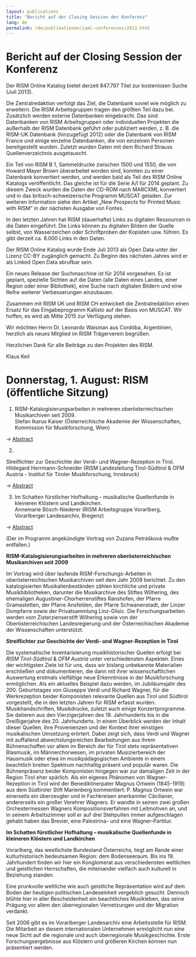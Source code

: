 ```yaml
---
layout: publications
title: "Bericht auf der Closing Session der Konferenz"
lang: de
permalink: /de/publikationen/iaml-conferences/2013.html
---
```


# Bericht auf der Closing Session der Konferenz 

Der RISM Online Katalog bietet derzeit 847.797 Titel zur kostenlosen Suche (Juli 2013).

Die Zentralredaktion verfolgt das Ziel, die Datenbank soviel wie möglich zu erweitern. Die RISM Arbeitsgruppen tragen den größten Teil dazu bei. Zusätzlich werden externe Datenbanken eingebracht. Das sind Datenbanken von RISM Arbeitsgruppen oder individuellen Projekten die außerhalb der RISM Datenbank geführt oder publiziert werden, z. B. die RISM-UK Datenbank (hinzugefügt 2012) oder die Datenbank von RISM France und einige einzelne Datenbanken, die von einzelnen Personen bereitgestellt wurden. Zuletzt wurden Daten mit dem Richard Strauss Quellenverzeichnis ausgetauscht.

Ein Teil von RISM B 1, Sammeldrucke zwischen 1500 und 1550, die von Howard Mayer Brown überarbeitet worden sind, konnten zu einer Datenbank konvertiert werden, und werden bald als Teil des RISM Online Katalogs veröffentlicht. Das gleiche ist für die Serie A/I für 2014 geplant. Zu diesem Zweck wurden die Daten der CD-ROM nach MARCXML konvertiert und in das britisch-schweizerische Programm MUSCAT geladen. Zur weiteren Information siehe den Artikel „New Prospects for Printed Music with RISM“ in der nächsten Ausgabe von Fontes.

In den letzten Jahren hat RISM (dauerhafte) Links zu digitalen Ressourcen in die Daten eingeführt. Die Links können zu digitalen Bildern der Quelle selbst, von Wasserzeichen oder Schriftproben der Kopisten usw. führen. Es gibt derzeit ca. 8.000 Links in den Daten.

Der RISM Online Katalog wurde Ende Juli 2013 als Open Data unter der Lizenz CC-BY zugänglich gemacht. Zu Beginn des nächsten Jahres wird er als Linked Open Data abrufbar sein.

Ein neues Release der Suchmaschine ist für 2014 vorgesehen. Es ist geplant, spezielle Sichten auf die Daten (alle Daten eines Landes, einer Region oder einer Bibliothek), eine Suche nach digitalen Bildern und eine Reihe weiterer Verbesserungen einzubauen.

Zusammen mit RISM UK und RISM CH entwickelt die Zentralredaktion einen Ersatz für das Eingabeprogramm Kallisto auf der Basis von MUSCAT. Wir hoffen, es wird ab Mitte 2015 zur Verfügung stehen.

Wir möchten Herrn Dr. Leonardo Waisman aus Cordóba, Argentinien, herzlich als neues Mitglied im RISM Trägerverein begrüßen.

Herzlichen Dank für alle Beiträge zu den Projekten des RISM.



Klaus Keil

# Donnerstag, 1. August: RISM (öffentliche Sitzung)

1. RISM-Katalogisierungsarbeiten in mehreren oberösterreichischen Musikarchiven seit 2009.  
Stefan Ikarus Kaiser (Österreichische Akademie der Wissenschaften, Kommission für Musikforschung, Wien)  
 

→ [Abstract](#c2649 "Öffnet internen Link im aktuellen Fenster")

 
2.  

Streiflichter zur Geschichte der Verdi- und Wagner-Rezeption in Tirol. Hildegard Herrmann-Schneider (RISM Landesleitung Tirol-Südtirol & OFM Austria - Institut für Tiroler Musikforschung, Innsbruck)

→ [Abstract](#c2560 "Opens internal link in current window")

3. Im Schatten fürstlicher Hofhaltung - musikalische Quellenfunde in kleineren Klöstern und Landkirchen.   
Annemarie Bösch-Niederer (RISM Arbeitsgruppe Vorarlberg, Vorarlberger Landesarchiv, Bregenz)  
 

→ [Abstract](#c2561 "Opens internal link in current window")

(Der im Programm angekündigte Vortrag von Zuzana Petrášková mußte entfallen.)





**RISM-Katalogisierungsarbeiten in mehreren oberösterreichischen Musikarchiven seit 2009**

Im Vortrag wird über laufende RISM-Forschungs-Arbeiten in oberösterreichischen Musikarchiven seit dem Jahr 2009 berichtet. Zu den katalogisierten Musikalienbeständen zählen kirchliche und private Musikbibliotheken, darunter die Musikarchive des Stiftes Wilhering, des ehemaligen Augustiner-Chorherrenstiftes Ranshofen, der Pfarre Gramastetten, der Pfarre Ansfelden, der Pfarre Schwanenstadt, der Linzer Dompfarre sowie der Privatsammlung Linz-Glisic. Die Forschungsarbeiten werden vom Zisterzienserstift Wilhering sowie von der Oberösterreichischen Landesregierung und der Österreichischen Akademie der Wissenschaften unterstützt.

**Streiflichter zur Geschichte der Verdi- und Wagner-Rezeption in Tirol**

Die systematische Inventarisierung musikhistorischer Quellen erfolgt bei _RISM Tirol-Südtirol_ & _OFM Austria_ unter verschiedensten Aspekten. Eines der wichtigsten Ziele ist für uns, dass wir bislang unbekannte Materialien erschließen und dokumentieren, die dann mit ihrer wissenschaftlichen Auswertung erstmals vielfältige neue Erkenntnisse in der Musikforschung ermöglichen. Als ein aktuelles Beispiel dazu werden, im Jubiläumsjahr des 200. Geburtstages von Giuseppe Verdi und Richard Wagner, für die Werkrezeption beider Komponisten relevante Quellen aus Tirol und Südtirol vorgestellt, die in den letzten Jahren für RISM erfasst wurden: Musikhandschriften, Musikdrucke, zuletzt auch einige Konzertprogramme. Sie datieren aus den Vierzigerjahren des 19. Jahrhunderts bis in die Dreißigerjahre des 20. Jahrhunderts. In einem Überblick werden der Inhalt dieser Quellen, ihre Provenienzen und der Kontext ihrer einstigen musikalischen Umsetzung erörtert. Dabei zeigt sich, dass Verdi und Wagner mit auffallend abwechslungsreichen Bearbeitungen aus ihrem Bühnenschaffen vor allem im Bereich der für Tirol stets repräsentativen Blasmusik, im Männerchorwesen, im privaten Musizierbereich der Hausmusik oder etwa im musikpädagogischen Ambiente in einem beachtlich breiten Spektrum nachhaltig präsent und populär waren. Die Bühnenpräsenz beider Komponisten hingegen war zur damaligen Zeit in der Region Tirol eher spärlich. Als ein eigenes Phänomen von Wagner-Rezeption in Tirol wird der Benediktinerpater Magnus Ortwein (1845-1919) aus dem Südtiroler Stift Marienberg kommentiert: P. Magnus Ortwein war einerseits ein überzeugter und in Fachkreisen anerkannter Cäcilianer, andererseits ein großer Verehrer Wagners. Er wandte in seinen zwei großen Orchestermessen Wagners Kompositionsverfahren mit Leitmotiven an, und in seinem Arbeitszimmer soll er auf drei Stehpulten immer aufgeschlagen gehabt haben das Brevier, eine Palestrina- und eine Wagner-Partitur.

**Im Schatten fürstlicher Hofhaltung – musikalische Quellenfunde in kleineren Klöstern und Landkirchen**

Vorarlberg, das westlichste Bundesland Österreichs, liegt am Rande einer kulturhistorisch bedeutsamen Region: dem Bodenseeraum. Bis ins 19. Jahrhundert finden wir hier ein Konglomerat aus verschiedensten weltlichen und geistlichen Herrschaften, die miteinander vielfach auch kulturell in Beziehung standen.

Eine prunkvolle weltliche wie auch geistliche Repräsentation wird auf dem Boden der heutigen politischen Landeseinheit vergeblich gesucht. Dennoch blühte hier in aller Bescheidenheit ein beachtliches Musikleben, das seine Prägung vor allem den überregionalen Vernetzungen und der Migration verdankt.

Seit 2006 gibt es im Vorarlberger Landesarchiv eine Arbeitsstelle für RISM. Die Mitarbeit an diesem internationalen Unternehmen ermöglicht nun eine neue Sicht auf die regionale und auch überregionale Musikgeschichte. Erste Forschungsergebnisse aus Klöstern und größeren Kirchen können nun präsentiert werden.